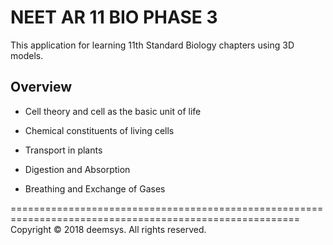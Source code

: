 # NEET AR 11 BIO PHASE 3

This application for learning 11th Standard Biology chapters using 3D models.

## Overview

- Cell theory and cell as the basic unit of life

- Chemical constituents of living cells

- Transport in plants

- Digestion and Absorption

- Breathing and Exchange of Gases
















========================================================================================================
Copyright © 2018 deemsys. All rights reserved.